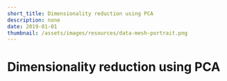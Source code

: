 ```yaml
---
short_title: Dimensionality reduction using PCA
description: none
date: 2019-01-01
thumbnail: /assets/images/resources/data-mesh-portrait.png
---
```


# Dimensionality reduction using PCA